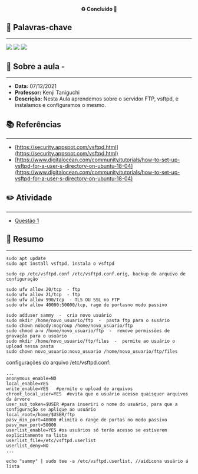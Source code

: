 <h4 align="center"> 
♻️ Concluído 🚀
</h4>

## 🔑 Palavras-chave
---

![](https://img.shields.io/static/v1?label&message=vsftpd&color=red)
![](https://img.shields.io/static/v1?label&message=FTP&color=blue)
![](https://img.shields.io/static/v1?label&message=Restrição_Acesso&color=grey)

## 📖 Sobre a aula - 
---

-  **Data:** 07/12/2021
-  **Professor:** Kenji Taniguchi
-  **Descrição:** Nesta Aula aprendemos sobre o servidor FTP, vsftpd, e instalamos e configuramos o mesmo.

## 📚 Referências
---

- [https://security.appspot.com/vsftpd.html](https://security.appspot.com/vsftpd.html)
- [https://www.digitalocean.com/community/tutorials/how-to-set-up-vsftpd-for-a-user-s-directory-on-ubuntu-18-04](https://www.digitalocean.com/community/tutorials/how-to-set-up-vsftpd-for-a-user-s-directory-on-ubuntu-18-04)

## ✏️ Atividade
---

- [Questão 1](questoes/)

## 📒 Resumo
---

```
sudo apt update
sudo apt install vsftpd, instala o vsftpd

sudo cp /etc/vsftpd.conf /etc/vsftpd.conf.orig, backup do arquivo de configuração
```

```
sudo ufw allow 20/tcp  - ftp
sudo ufw allow 21/tcp  - ftp
sudo ufw allow 990/tcp  - TLS OU SSL no FTP
sudo ufw allow 40000:50000/tcp, rage de portasno modo passivo
```

```
sudo adduser sammy  -  cria novo usuário
sudo mkdir /home/novo_usuario/ftp  -  pasta ftp para o susário
sudo chown nobody:nogroup /home/novo_usuario/ftp
sudo chmod a-w /home/novo_usuario/ftp  -  remove permissões de gravação para o usuário
sudo mkdir /home/novo_usuario/ftp/files  -  permite ao usuário o upload nessa pasta
sudo chown novo_usuario:novo_usuario /home/novo_usuario/ftp/files
```

configurações do arquivo /etc/vsftpd.conf:

```
...
anonymous_enable=NO  
local_enable=YES
write_enable=YES   #permite o upload de arquivos
chroot_local_user=YES  #evita que o usuário acesse quaisquer arquivos da árvore
user_sub_token=$USER #para inseriri o nome do usuário, para que a configuração se aplique ao usuário
local_root=/home/$USER/ftp
pasv_min_port=40000 #limita o range de portas no modo passivo
pasv_max_port=50000
userlist_enable=YES #os usuários só terão acesso se estiverem explicitamente na lista
userlist_file=/etc/vsftpd.userlist
userlist_deny=NO
...
```

```
echo "sammy" | sudo tee -a /etc/vsftpd.userlist, //aidicona usuário á lista
```
